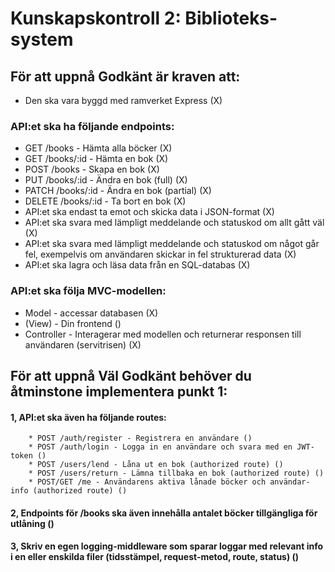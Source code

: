 # Kunskapskontroll 2: Biblioteks-system

## För att uppnå Godkänt är kraven att:

- Den ska vara byggd med ramverket Express (X)
### API:et ska ha följande endpoints:
- GET /books - Hämta alla böcker (X)
- GET /books/:id - Hämta en bok (X)
- POST /books - Skapa en bok (X)
- PUT /books/:id - Ändra en bok (full) (X)
- PATCH /books/:id - Ändra en bok (partial) (X)
- DELETE /books/:id - Ta bort en bok (X)
- API:et ska endast ta emot och skicka data i JSON-format (X)
- API:et ska svara med lämpligt meddelande och statuskod om allt gått väl (X)
- API:et ska svara med lämpligt meddelande och statuskod om något går fel, exempelvis om användaren skickar in fel strukturerad data (X)
- API:et ska lagra och läsa data från en SQL-databas (X)
### API:et ska följa MVC-modellen:
- Model - accessar databasen (X)
- (View) - Din frontend ()
- Controller - Interagerar med modellen och returnerar responsen till användaren (servitrisen) (X)

## För att uppnå Väl Godkänt behöver du åtminstone implementera punkt 1:

#### 1, API:et ska även ha följande routes:
        * POST /auth/register - Registrera en användare ()
        * POST /auth/login - Logga in en användare och svara med en JWT-token ()
        * POST /users/lend - Låna ut en bok (authorized route) ()
        * POST /users/return - Lämna tillbaka en bok (authorized route) ()
        * POST/GET /me - Användarens aktiva lånade böcker och användar-info (authorized route) ()
#### 2, Endpoints för /books ska även innehålla antalet böcker tillgängliga för utlåning ()
#### 3, Skriv en egen logging-middleware som sparar loggar med relevant info i en eller enskilda filer (tidsstämpel, request-metod, route, status) ()